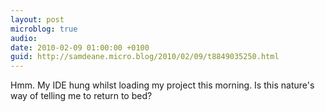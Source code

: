 ```yaml
---
layout: post
microblog: true
audio: 
date: 2010-02-09 01:00:00 +0100
guid: http://samdeane.micro.blog/2010/02/09/t8849035250.html
---
```

Hmm. My IDE hung whilst loading my project this morning. Is this nature's way of telling me to return to bed?
